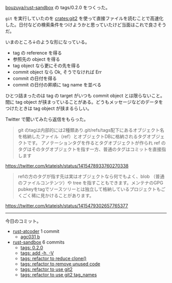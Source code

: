 [bouzuya/rust-sandbox] の tags/0.2.0 をつくった。

`git` を実行していたのを [crates:git2] を使って直接ファイルを読むことで高速化した。日付などの検索条件をつけようかと思っていたけど当面はこれで良さそうだ。

いまのところ↓のような形になっている。

- tag の reference を得る
- 参照先の object を得る
- tag object なら更にその先を得る
- commit object なら Ok, そうでなければ Err
- commit の日付を得る
- commit の日付の昇順に tag name を並べる

ひとつ詰まったのは tag の target がいつも commit object とは限らないこと。間に tag object が挟まっていることがある。どうもメッセージなどのデータをつけたときは tag object が挟まるらしい。

Twitter で聞いてみたら返信をもらった。

> git のtagは内部的には2種類あり.git/refs/tags配下にあるオブジェクト名を格納したファイル（ref）とオブジェクトDBに格納されるタグオブジェクトです。 アノテーションタグを作るとタグオブジェクトが作られ ref のタグはそのタグオブジェクトを指す一方、普通のタグはコミットを直接指します

<https://twitter.com/ktateish/status/1415478933760270338>

> refの方のタグが指す先は実はオブジェクトなら何でもよく、blob （普通のファイルコンテンツ）や tree を指すこともできます。メンテナのGPG pubkeyをtagでソースツリーとは独立して格納しているプロジェクトもごくごく稀に見かけることがあります。

<https://twitter.com/ktateish/status/1415479302657765377>

---

今日のコミット。

- [rust-atcoder](https://github.com/bouzuya/rust-atcoder) 1 commit
  - [agc031 b](https://github.com/bouzuya/rust-atcoder/commit/6d77999889706d0474e8df0a83b7bda58bed9172)
- [rust-sandbox](https://github.com/bouzuya/rust-sandbox) 6 commits
  - [tags: 0.2.0](https://github.com/bouzuya/rust-sandbox/commit/e67a39f468e3e79a16d5a339b77ea8a639892095)
  - [tags: add -h, -V](https://github.com/bouzuya/rust-sandbox/commit/89cb5c6894feaecd2e1793488ef39f3494854fe0)
  - [tags: refactor to reduce clone()](https://github.com/bouzuya/rust-sandbox/commit/febca33a035ec73bbb926927154c54583eb3772a)
  - [tags: refactor to remove unused code](https://github.com/bouzuya/rust-sandbox/commit/241c4e82253587dd4b79460f6c0297e5573a6f99)
  - [tags: refactor to use git2](https://github.com/bouzuya/rust-sandbox/commit/7a8841dd592965c76a8dafc169c8899f752c159a)
  - [tags: refactor to use git2 tag_names](https://github.com/bouzuya/rust-sandbox/commit/33ef2c864f7c9ec585db0b8955d7971abae3f314)

[bouzuya/rust-sandbox]: https://github.com/bouzuya/rust-sandbox
[crates:git2]: https://crates.io/crates/git2

